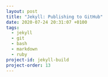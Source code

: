```yaml
---
layout: post
title: "Jekyll: Publishing to GitHub"
date: 2020-07-24 20:31:07 +0100
tags:
  - jekyll
  - git
  - bash
  - markdown
  - ruby
project-id: jekyll-build
project-order: 13
---
```

